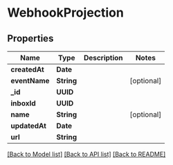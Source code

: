 # WebhookProjection

## Properties
Name | Type | Description | Notes
------------ | ------------- | ------------- | -------------
**createdAt** | **Date** |  | 
**eventName** | **String** |  | [optional] 
**_id** | **UUID** |  | 
**inboxId** | **UUID** |  | 
**name** | **String** |  | [optional] 
**updatedAt** | **Date** |  | 
**url** | **String** |  | 

[[Back to Model list]](../README#documentation-for-models) [[Back to API list]](../README#documentation-for-api-endpoints) [[Back to README]](../README)


